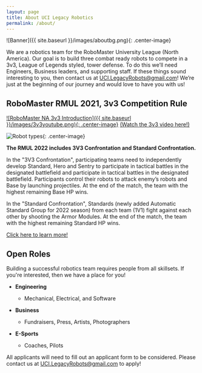 ```yaml
---
layout: page
title: About UCI Legacy Robotics
permalink: /about/
---
```


![Banner]({{ site.baseurl }}/images/aboutbg.png){: .center-image}

We are a robotics team for the RoboMaster University League (North America). 
Our goal is to build three combat ready robots to compete in a 3v3, League of Legends 
styled, tower defense. To do this we’ll need Engineers, Business leaders, and supporting 
staff. If these things sound interesting to you, then contact us at [UCI.LegacyRobots@gmail.com](mailto:UCI.legacyrobots@gmail.com)! We’re 
just at the beginning of our journey and would love to have you with us!

## RoboMaster RMUL 2021, 3v3 Competition Rule

[![RoboMaster NA 3v3 Introduction]({{ site.baseurl }}/images/3v3youtube.png){: .center-image}](http://www.youtube.com/watch?v=IzeVCfvahug "RoboMaster RMUL 2021, 3v3 Competition Rule")
[(Watch the 3v3 video here!)](http://www.youtube.com/watch?v=IzeVCfvahug)

![Robot types](https://rm-static.djicdn.com/robomasters/dps/8d5bc0c5bad222fcaaae4a46ad36caa7.png){: .center-image}

**The RMUL 2022 includes 3V3 Confrontation and Standard Confrontation.**

In the "3V3 Confrontation", participating teams need to independently develop Standard, Hero and Sentry to participate in tactical battles in the designated battlefield and participate in tactical battles in the designated battlefield. Participants control their robots to attack enemy’s robots and Base by launching projectiles. At the end of the match, the team with the highest remaining Base HP wins.

In the "Standard Confrontation", Standards (newly added Automatic Standard Group for 2022 season) from each team (1V1) fight against each other by shooting the Armor Modules. At the end of the match, the team with the highest remaining Standard HP wins.

[Click here to learn more!](https://www.robomaster.com/en-US/robo/college-league?djifrom=rmu1)

## Open Roles

Building a successful robotics team requires people from all skillsets. If you're interested, then 
we have a place for you!

- **Engineering**
    - Mechanical, Electrical, and Software

- **Business**
    - Fundraisers, Press, Artists, Photographers

- **E-Sports**
    - Coaches, Pilots

All applicants will need to fill out an applicant form to be considered. Please contact us at [UCI.LegacyRobots@gmail.com](mailto:uci.legacyrobots@gmail.com) to apply!
